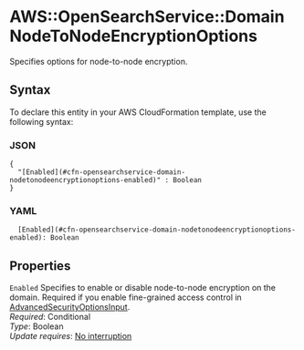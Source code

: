 # AWS::OpenSearchService::Domain NodeToNodeEncryptionOptions<a name="aws-properties-opensearchservice-domain-nodetonodeencryptionoptions"></a>

Specifies options for node\-to\-node encryption\.

## Syntax<a name="aws-properties-opensearchservice-domain-nodetonodeencryptionoptions-syntax"></a>

To declare this entity in your AWS CloudFormation template, use the following syntax:

### JSON<a name="aws-properties-opensearchservice-domain-nodetonodeencryptionoptions-syntax.json"></a>

```
{
  "[Enabled](#cfn-opensearchservice-domain-nodetonodeencryptionoptions-enabled)" : Boolean
}
```

### YAML<a name="aws-properties-opensearchservice-domain-nodetonodeencryptionoptions-syntax.yaml"></a>

```
  [Enabled](#cfn-opensearchservice-domain-nodetonodeencryptionoptions-enabled): Boolean
```

## Properties<a name="aws-properties-opensearchservice-domain-nodetonodeencryptionoptions-properties"></a>

`Enabled`  <a name="cfn-opensearchservice-domain-nodetonodeencryptionoptions-enabled"></a>
Specifies to enable or disable node\-to\-node encryption on the domain\. Required if you enable fine\-grained access control in [AdvancedSecurityOptionsInput](https://docs.aws.amazon.com/AWSCloudFormation/latest/UserGuide/aws-properties-opensearchservice-domain-advancedsecurityoptionsinput.html)\.  
*Required*: Conditional  
*Type*: Boolean  
*Update requires*: [No interruption](https://docs.aws.amazon.com/AWSCloudFormation/latest/UserGuide/using-cfn-updating-stacks-update-behaviors.html#update-no-interrupt)